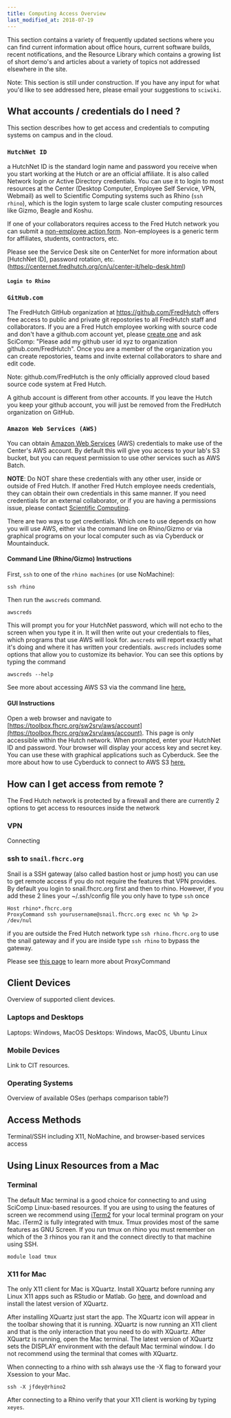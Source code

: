 ```yaml
---
title: Computing Access Overview
last_modified_at: 2018-07-19
---
```

This section contains a variety of frequently updated sections where you can find current information about office hours, current software builds, recent notifications, and the Resource Library which contains a growing list of short demo's and articles about a variety of topics not addressed elsewhere in the site.  

Note:  This section is still under construction.  If you have any input for what you'd like to see addressed here, please email your suggestions to `sciwiki`.

## What accounts / credentials do I need ?

This section describes how to get access and credentials to computing systems on campus and in the cloud.

### `HutchNet ID` 

a HutchNet ID is the standard login name and password you receive when you start working at the Hutch or are an official affiliate. It is also called Network login or Active Directory credentials. You can use it to login to most resources at the Center (Desktop Computer, Employee Self Service, VPN, Webmail) as well to Scientific Computing systems such as Rhino (`ssh rhino`), which is the login system to large scale cluster computing resources like Gizmo, Beagle and Koshu.

If one of your collaborators requires access to the Fred Hutch network you can submit a [non-employee action form](https://centernet.fredhutch.org/cn/f/hr/lcex/non-employee-action-form.html). Non-employees is a generic term for affiliates, students, contractors, etc.

Please see the Service Desk site on CenterNet for more information about [HutchNet ID], password rotation, etc.(https://centernet.fredhutch.org/cn/u/center-it/help-desk.html)

#### `Login to Rhino`



### `GitHub.com`

The FredHutch GitHub organization at https://github.com/FredHutch offers free access to public and private git repostories to all FredHutch staff and collaborators. If you are a Fred Hutch employee working with source code and don't have a github.com account yet, please [create one](https://github.com/join) and ask SciComp: "Please add my github user id xyz to organization github.com/FredHutch". Once you are a member of the organization you can create repostories, teams and invite external collaborators to share and edit code.

Note: github.com/FredHutch is the only officially approved cloud based source code system at Fred Hutch.

A github account is different from other accounts. If you leave the Hutch you keep your github account, you will just be removed from the FredHutch organization on GitHub.

### `Amazon Web Services (AWS)`

You can obtain [Amazon Web Services](https://aws.amazon.com/) (AWS) credentials ​​to make use of the Center's AWS account. By default this will give you access to your lab's S3 bucket, but you can request permission to use other services such as AWS Batch.

**NOTE**: Do NOT share these credentials with any other user, inside or outside of Fred Hutch. If another Fred Hutch
employee needs credentials, they can obtain their own credentials in this same manner. If you need credentials for an external collaborator, or if you are having a permissions issue, please contact [Scientific Computing](https://centernet.fredhutch.org/cn/u/center-it/cio/scicomp.html).

There are two ways to get credentials. Which one to use depends on how you will use AWS, either via the command line on Rhino/Gizmo or via graphical programs on your local computer such as via Cyberduck or Mountainduck.

#### Command Line (Rhino/Gizmo) Instructions
First, `ssh` to one of the `rhino machines` (or use NoMachine):

```
ssh rhino
```

Then run the `awscreds` ​command.
​
```
awscreds
```

This will prompt you for your HutchNet password, which will not echo to the screen when you type it in.  It will then write out your credentials to files, which programs that use AWS will look for. `awscreds` will report exactly what it's doing and where it has written your credentials. ​`awscreds` includes some options that allow you to customize its behavior. You can see this options by typing the command

```
awscreds --help
```

See more about accessing AWS S3 via the command line [here.](/computing/store_collaboration/)


#### GUI Instructions

Open a web browser and navigate to [https://toolbox.fhcrc.org/sw2srv/aws/account](https://toolbox.fhcrc.org/sw2srv/aws/account).
This page is only accessible within the Hutch network. When prompted, enter your HutchNet ID and password. Your browser will display your access key and secret key. You can use these with graphical applications such as Cyberduck. See the more about how to use Cyberduck to connect to AWS S3 [here.](/computing/store_collaboration/)



## How can I get access from remote ?

The Fred Hutch network is protected by a firewall and there are currently 2 options to get access to resources inside the network 

### VPN 

Connecting

### ssh to `snail.fhcrc.org`

Snail is a SSH gateway (also called bastion host or jump host) you can use to get remote access if you do not require the features that VPN provides. By default you login to snail.fhcrc.org first and then to rhino. However, if you add these 2 lines your ~/.ssh/config file you only have to type `ssh` once

    Host rhino*.fhcrc.org
    ProxyCommand ssh yourusername@snail.fhcrc.org exec nc %h %p 2> /dev/nul

if you are outside the Fred Hutch network type `ssh rhino.fhcrc.org` to use the snail gateway and if you are inside type `ssh rhino` to bypass the gateway.
 
Please see [this page](https://en.wikibooks.org/wiki/OpenSSH/Cookbook/Proxies_and_Jump_Hosts) to learn more about ProxyCommand 


## Client Devices
Overview of supported client devices.

### Laptops and Desktops
Laptops: Windows, MacOS
Desktops: Windows, MacOS, Ubuntu Linux

### Mobile Devices
Link to CIT resources.

### Operating Systems
Overview of available OSes (perhaps comparison table?)

## Access Methods
Terminal/SSH including X11, NoMachine, and browser-based services access

## Using Linux Resources from a Mac

### Terminal

The default Mac terminal is a good choice for connecting to and using SciComp Linux-based resources. If you are using to using the features of screen we recommend using [iTerm2](https://www.iterm2.com/) for your local terminal program on your Mac.  iTerm2 is fully integrated with tmux. Tmux provides most of the same features as GNU Screen.  If you run tmux on rhino you must remember on which of the 3 rhinos you ran it and the connect directly to that machine using SSH.  

```
module load tmux
```


### X11 for Mac
The only X11 client for Mac is XQuartz. Install XQuartz before running any Linux X11 apps such as RStudio or Matlab. Go [here](http://xquartz.macosforge.org), and download and install the latest version of XQuartz.

After installing XQuartz just start the app. The XQuartz icon will appear in the toolbar showing that it is running. XQuartz is now running an X11 client and that is the only interaction that you need to do with XQuartz. After XQuartz is running, open the Mac terminal. The latest version of XQuartz sets the DISPLAY environment with the default Mac terminal window.  I do not recommend using the terminal that comes with XQuartz.

When connecting to a rhino with ssh always use the -X flag to forward your Xsession to your Mac.

```
ssh -X jfdey@rhino2
```

After connecting to a Rhino verify that your X11 client is working by typing
`xeyes`.

